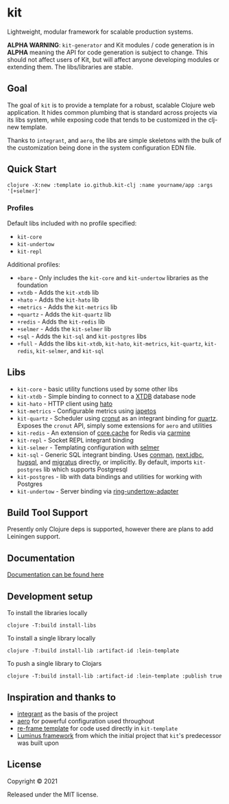# kit

Lightweight, modular framework for scalable production systems.

**ALPHA WARNING**: `kit-generator` and Kit modules / code generation is in **ALPHA** meaning the API for code generation is subject to change. This should not affect users of Kit, but will affect anyone developing modules or extending them. The libs/libraries are stable.

## Goal

The goal of `kit` is to provide a template for a robust, scalable Clojure web application. It hides common plumbing that is standard across projects via its libs system, while exposing code that tends to be customized in the clj-new template.

Thanks to `integrant`, and `aero`, the libs are simple skeletons with the bulk of the customization being done in the system configuration EDN file.

## Quick Start

`clojure -X:new :template io.github.kit-clj :name yourname/app :args '[+selmer]'`

### Profiles

Default libs included with no profile specified:

- `kit-core`
- `kit-undertow`
- `kit-repl`

Additional profiles:

- `+bare` - Only includes the `kit-core` and `kit-undertow` libraries as the foundation
- `+xtdb` - Adds the `kit-xtdb` lib
- `+hato` - Adds the `kit-hato` lib
- `+metrics` - Adds the `kit-metrics` lib
- `+quartz` - Adds the `kit-quartz` lib
- `+redis` - Adds the `kit-redis` lib
- `+selmer` - Adds the `kit-selmer` lib
- `+sql` - Adds the `kit-sql` and `kit-postgres` libs
- `+full` - Adds the libs `kit-xtdb`, `kit-hato`, `kit-metrics`, `kit-quartz`, `kit-redis`, `kit-selmer`, and `kit-sql`

## Libs

- `kit-core` - basic utility functions used by some other libs
- `kit-xtdb` - Simple binding to connect to a [XTDB](https://xtdb.com/) database node
- `kit-hato` - HTTP client using [hato](https://github.com/gnarroway/hato)
- `kit-metrics` - Configurable metrics using [iapetos](https://github.com/clj-commons/iapetos)
- `kit-quartz` - Scheduler using [cronut](https://github.com/troy-west/cronut) as an integrant binding for [quartz](http://www.quartz-scheduler.org/). Exposes the `cronut` API, simply some extensions for `aero` and utilities
- `kit-redis` - An extension of [core.cache](https://github.com/clojure/core.cache) for Redis via [carmine](https://github.com/ptaoussanis/carmine)
- `kit-repl` - Socket REPL integrant binding
- `kit-selmer` - Templating configuration with [selmer](https://github.com/yogthos/Selmer)
- `kit-sql` - Generic SQL integrant binding. Uses [conman](https://github.com/luminus-framework/conman), [next.jdbc](https://github.com/seancorfield/next-jdbc), [hugsql](https://www.hugsql.org/), and [migratus](https://github.com/yogthos/migratus) directly, or implicitly. By default, imports `kit-postgres` lib which supports Postgresql
- `kit-postgres` - lib with data bindings and utilities for working with Postgres
- `kit-undertow` - Server binding via [ring-undertow-adapter](https://github.com/luminus-framework/ring-undertow-adapter)

## Build Tool Support

Presently only Clojure deps is supported, however there are plans to add Leiningen support.

## Documentation

[Documentation can be found here](https://kit-clj.github.io)

## Development setup

To install the libraries locally

`clojure -T:build install-libs`

To install a single library locally

`clojure -T:build install-lib :artifact-id :lein-template`

To push a single library to Clojars

`clojure -T:build install-lib :artifact-id :lein-template :publish true`

## Inspiration and thanks to

- [integrant](https://github.com/weavejester/integrant) as the basis of the project
- [aero](https://github.com/juxt/aero) for powerful configuration used throughout
- [re-frame template](https://github.com/day8/re-frame-template) for code used directly in `kit-template`
- [Luminus framework](https://luminusweb.com/) from which the initial project that `kit`'s predecessor was built upon

## License

Copyright © 2021

Released under the MIT license.
